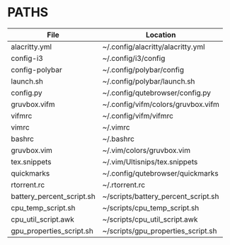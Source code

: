 # PATHS
| **File** | **Location** |
| ------------------ | ------------ |
| alacritty.yml | ~/.config/alacritty/alacritty.yml |
| config-i3 | ~/.config/i3/config |
| config-polybar | ~/.config/polybar/config |
| launch.sh | ~/.config/polybar/launch.sh |
| config.py | ~/.config/qutebrowser/config.py |
| gruvbox.vifm | ~/.config/vifm/colors/gruvbox.vifm |
| vifmrc | ~/.config/vifm/vifmrc |
| vimrc | ~/.vimrc |
| bashrc | ~/.bashrc |
| gruvbox.vim | ~/.vim/colors/gruvbox.vim |
| tex.snippets | ~/.vim/Ultisnips/tex.snippets |
| quickmarks | ~/.config/qutebrowser/quickmarks |
| rtorrent.rc | ~/.rtorrent.rc |
| battery\_percent\_script.sh | ~/scripts/battery\_percent\_script.sh | 
| cpu\_temp\_script.sh | ~/scripts/cpu\_temp\_script.sh | 
| cpu\_util\_script.awk | ~/scripts/cpu\_util\_script.awk |
| gpu\_properties\_script.sh | ~/scripts/gpu\_properties\_script.sh |
